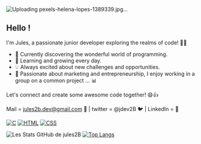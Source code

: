 ![Uploading pexels-helena-lopes-1389339.jpg…]()

## Hello ! 

I'm Jules, a passionate junior developer exploring the realms of code! 🚀✨

- 🔭 Currently discovering the wonderful world of programming.
- 🌱 Learning and growing every day.
- 💡 Always excited about new challenges and opportunities.
- 🚀 Passionate about marketing and entrepreneurship, I enjoy working in a group on a common project ... 📊

Let's connect and create some awesome code together! 😄👍

 Mail = jules2b.dev@gmail.com 📩 | twitter = @jdev2B 🐦 | LinkedIn  = 💼

[![C](https://img.shields.io/badge/-C-00599C?style=flat-circle&logo=c&logoColor=white)](https://example.com)
[![HTML](https://img.shields.io/badge/-HTML-E34F26?style=flat-circle&logo=html5&logoColor=white)](https://example.com)
[![CSS](https://img.shields.io/badge/-CSS-1572B6?style=flat-circle&logo=css3&logoColor=white)](https://example.com)

![Les Stats GitHub de jules2B](https://github-readme-stats.vercel.app/api?username=jules2B&show_icons=true&theme=radical)
[![Top Langs](https://github-readme-stats.vercel.app/api/top-langs/?username=jules2B&layout=compact)](https://github.com/jules2B/github-readme-stats)

